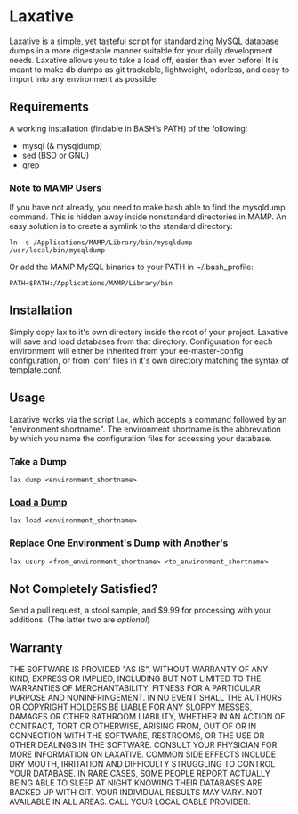 # Laxative

Laxative is a simple, yet tasteful script for standardizing MySQL database dumps in a more digestable manner suitable for your daily development needs. Laxative allows you to take a load off, easier than ever before! It is meant to make db dumps as git trackable, lightweight, odorless, and easy to import into any environment as possible.

## Requirements

A working installation (findable in BASH's PATH) of the following:

 - mysql (& mysqldump)
 - sed (BSD or GNU)
 - grep

### Note to MAMP Users

If you have not already, you need to make bash able to find the mysqldump command.  This is hidden away inside nonstandard directories in MAMP. An easy solution is to create a symlink to the standard directory:

    ln -s /Applications/MAMP/Library/bin/mysqldump /usr/local/bin/mysqldump

Or add the MAMP MySQL binaries to your PATH in ~/.bash_profile:

    PATH=$PATH:/Applications/MAMP/Library/bin


## Installation

Simply copy lax to it's own directory inside the root of your project.  Laxative will save and load databases from that directory. Configuration for each environment will either be inherited from your ee-master-config configuration, or from .conf files in it's own directory matching the syntax of template.conf.


## Usage

Laxative works via the script `lax`, which accepts a command followed by an "environment shortname".  The environment shortname is the abbreviation by which you name the configuration files for accessing your database.

### Take a Dump

    lax dump <environment_shortname>

### [Load a Dump](http://www.urbandictionary.com/define.php?term=two+girls+one+cup)

    lax load <environment_shortname>

### Replace One Environment's Dump with Another's

    lax usurp <from_environment_shortname> <to_environment_shortname>

## Not Completely Satisfied?

Send a pull request, a stool sample, and $9.99 for processing with your additions. (The latter two are *optional*)

## Warranty

THE SOFTWARE IS PROVIDED "AS IS", WITHOUT WARRANTY OF ANY KIND, EXPRESS OR IMPLIED, INCLUDING BUT NOT LIMITED TO THE WARRANTIES OF MERCHANTABILITY, FITNESS FOR A PARTICULAR PURPOSE AND NONINFRINGEMENT. IN NO EVENT SHALL THE AUTHORS OR COPYRIGHT HOLDERS BE LIABLE FOR ANY SLOPPY MESSES, DAMAGES OR OTHER BATHROOM LIABILITY, WHETHER IN AN ACTION OF CONTRACT, TORT OR OTHERWISE, ARISING FROM, OUT OF OR IN CONNECTION WITH THE SOFTWARE, RESTROOMS, OR THE USE OR OTHER DEALINGS IN THE SOFTWARE. CONSULT YOUR PHYSICIAN FOR MORE INFORMATION ON LAXATIVE. COMMON SIDE EFFECTS INCLUDE DRY MOUTH, IRRITATION AND DIFFICULTY STRUGGLING TO CONTROL YOUR DATABASE. IN RARE CASES, SOME PEOPLE REPORT ACTUALLY BEING ABLE TO SLEEP AT NIGHT KNOWING THEIR DATABASES ARE BACKED UP WITH GIT. YOUR INDIVIDUAL RESULTS MAY VARY. NOT AVAILABLE IN ALL AREAS. CALL YOUR LOCAL CABLE PROVIDER.
